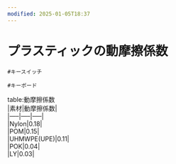 ```yaml
---
modified: 2025-01-05T18:37
---
```

# プラスティックの動摩擦係数

`#キースイッチ`

`#キーボード`

table:動摩擦係数  
|素材|動摩擦係数|  
|—–|—–|—–|  
|Nylon|0.18|  
|POM|0.15|  
|UHMWPE(UPE)|0.11|  
|POK|0.04|  
|LY|0.03|